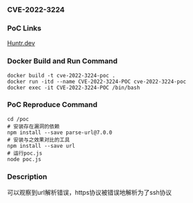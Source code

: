 ### CVE-2022-3224

### PoC Links 
[Huntr.dev](https://huntr.dev/bounties/a11c889b-ccff-4fea-9e29-963a23a63dd2/)

### Docker Build and Run Command
```shell
docker build -t cve-2022-3224-poc . 
docker run -itd --name CVE-2022-3224-POC cve-2022-3224-poc 
docker exec -it CVE-2022-3224-POC /bin/bash
```

### PoC Reproduce Command
```shell
cd /poc
# 安装存在漏洞的依赖
npm install --save parse-url@7.0.0
# 安装与之效果对比的工具
npm install --save url
# 运行poc.js
node poc.js
```

### Description
可以观察到url解析错误，https协议被错误地解析为了ssh协议



